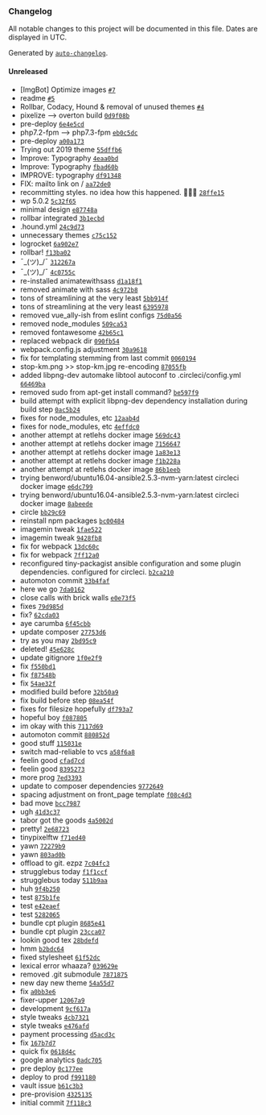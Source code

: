 ### Changelog

All notable changes to this project will be documented in this file. Dates are displayed in UTC.

Generated by [`auto-changelog`](https://github.com/CookPete/auto-changelog).

#### Unreleased

- [ImgBot] Optimize images [`#7`](https://github.com/pixelcollective/tinypixel.io/pull/7)
- readme [`#5`](https://github.com/pixelcollective/tinypixel.io/pull/5)
- Rollbar, Codacy, Hound & removal of unused themes [`#4`](https://github.com/pixelcollective/tinypixel.io/pull/4)
- pixelize --> overton build [`0d9f08b`](https://github.com/pixelcollective/tinypixel.io/commit/0d9f08b5c1b45abbb5c58d7ad9ce9152ddb56363)
- pre-deploy [`6e4e5cd`](https://github.com/pixelcollective/tinypixel.io/commit/6e4e5cdd32d8d3a8cccf8a623c006eb039eab7d1)
- php7.2-fpm --> php7.3-fpm [`eb0c5dc`](https://github.com/pixelcollective/tinypixel.io/commit/eb0c5dca370425bb670280cf06b8dca88fd5a0d5)
- pre-deploy [`a00a173`](https://github.com/pixelcollective/tinypixel.io/commit/a00a1730538749882ab88613124f2993b3504c37)
- Trying out 2019 theme [`55dffb6`](https://github.com/pixelcollective/tinypixel.io/commit/55dffb622b47cabe81ca3c0e1c2aaee3ee093ebb)
- Improve: Typography [`4eaa0bd`](https://github.com/pixelcollective/tinypixel.io/commit/4eaa0bd0a3739269f481e331453245aff5aa0859)
- Improve: Typography [`fbad60b`](https://github.com/pixelcollective/tinypixel.io/commit/fbad60b3712e46b3c2a6ecfe8d858096462b023b)
- IMPROVE: typography [`df91348`](https://github.com/pixelcollective/tinypixel.io/commit/df913487add84c3c269d8e9783106541e161a44c)
- FIX: mailto link on / [`aa72de0`](https://github.com/pixelcollective/tinypixel.io/commit/aa72de0526e9391488ae7064151503d1f01e337a)
- recommitting styles. no idea how this happened. 🤷🏼‍♂️ [`28ffe15`](https://github.com/pixelcollective/tinypixel.io/commit/28ffe15d93a8e40f50c4683b1a8a7ca9028799c8)
- wp 5.0.2 [`5c32f65`](https://github.com/pixelcollective/tinypixel.io/commit/5c32f65331660fffede09b7902caaf7f412bdbea)
- minimal design [`e87748a`](https://github.com/pixelcollective/tinypixel.io/commit/e87748aa1241adfb0e139f13e98ae6e9f0e332f8)
- rollbar integrated [`3b1ecbd`](https://github.com/pixelcollective/tinypixel.io/commit/3b1ecbdcf36018f8a0b5edbb384089a38aa0f19b)
- .hound.yml [`24c9d73`](https://github.com/pixelcollective/tinypixel.io/commit/24c9d73642c850ef96e13ec1845433cdc6374c8a)
- unnecessary themes [`c75c152`](https://github.com/pixelcollective/tinypixel.io/commit/c75c152ac8d1e14d4383f7b794054e091c4c2890)
- logrocket [`6a902e7`](https://github.com/pixelcollective/tinypixel.io/commit/6a902e745616b6fe5fec801a953786c46917d868)
- rollbar! [`f13ba02`](https://github.com/pixelcollective/tinypixel.io/commit/f13ba02e22dc6d719588f6c9adb9459ba7ee2f98)
- ¯\_(ツ)_/¯ [`312267a`](https://github.com/pixelcollective/tinypixel.io/commit/312267a969578dc19b50d0fda9075f1141a1cc8f)
- ¯\_(ツ)_/¯ [`4c0755c`](https://github.com/pixelcollective/tinypixel.io/commit/4c0755c2006ba8b98cc24f0b0d6f4a5b884a16bf)
- re-installed animatewithsass [`d1a18f1`](https://github.com/pixelcollective/tinypixel.io/commit/d1a18f1115bbdf2593e838eb313a7e7826cd231c)
- removed animate with sass [`4c972b8`](https://github.com/pixelcollective/tinypixel.io/commit/4c972b86557c4399eefef69e2b7c29b72cfee8dc)
- tons of streamlining at the very least [`5bb914f`](https://github.com/pixelcollective/tinypixel.io/commit/5bb914f78ae6ab47c591a28594f87d04ed3f2397)
- tons of streamlining at the very least [`6395978`](https://github.com/pixelcollective/tinypixel.io/commit/639597822d1de29c13f0dbd1f9b5fe7e6bce5e53)
- removed vue_ally-ish from eslint configs [`75d0a56`](https://github.com/pixelcollective/tinypixel.io/commit/75d0a568e795c4fb9ee86a52c0aa0551adf27f8a)
- removed node_modules [`509ca53`](https://github.com/pixelcollective/tinypixel.io/commit/509ca536d27779aba0de32a1d2312bc983a1c85f)
- removed fontawesome [`42b65c1`](https://github.com/pixelcollective/tinypixel.io/commit/42b65c19e0fd17a4e82ae83ddb8e2ab9238fee1d)
- replaced webpack dir [`090fb54`](https://github.com/pixelcollective/tinypixel.io/commit/090fb5480a9ef4fb7922926b8dfc29f6fd6c9726)
- webpack.config.js adjustment [`30a9618`](https://github.com/pixelcollective/tinypixel.io/commit/30a9618874d73021c517365c15ed8cd6d0ad170a)
- fix for templating stemming from last commit [`0060194`](https://github.com/pixelcollective/tinypixel.io/commit/0060194714c313532745bdff222cd519c0025f13)
- stop-km.png >> stop-km.jpg re-encoding [`87055fb`](https://github.com/pixelcollective/tinypixel.io/commit/87055fb7e909aa89c7c8298286b91953fe7694cc)
- added libpng-dev automake libtool autoconf to .circleci/config.yml [`66469ba`](https://github.com/pixelcollective/tinypixel.io/commit/66469bac345dd5fa6ea999e1dfaf7d094a3f73aa)
- removed sudo from apt-get install command? [`be597f9`](https://github.com/pixelcollective/tinypixel.io/commit/be597f9283802d5bb45ea7deacdbe5b9e33fc16e)
- build attempt with explicit libpng-dev dependency installation during build step [`0ac5b24`](https://github.com/pixelcollective/tinypixel.io/commit/0ac5b2430ca20be796de06692a5fe6bc4d992d62)
- fixes for node_modules, etc [`12aab4d`](https://github.com/pixelcollective/tinypixel.io/commit/12aab4d4211eb02f7b4f64087e4ac7f2362f08c9)
- fixes for node_modules, etc [`4effdc0`](https://github.com/pixelcollective/tinypixel.io/commit/4effdc03388df9dfa86fbf4f7a705f73438ff7ec)
- another attempt at retlehs docker image [`569dc43`](https://github.com/pixelcollective/tinypixel.io/commit/569dc4378192e70566b33abebaa12150296b9f59)
- another attempt at retlehs docker image [`7156647`](https://github.com/pixelcollective/tinypixel.io/commit/71566472ec7f34803d3e32e8b7e093f79588f36a)
- another attempt at retlehs docker image [`1a83e13`](https://github.com/pixelcollective/tinypixel.io/commit/1a83e1314d072190ca9bd4781ed61f9847833fd5)
- another attempt at retlehs docker image [`f1b228a`](https://github.com/pixelcollective/tinypixel.io/commit/f1b228a1114adab3ca058f8f18738d4cd12e37e1)
- another attempt at retlehs docker image [`86b1eeb`](https://github.com/pixelcollective/tinypixel.io/commit/86b1eeb89e9fe8eb5780aec0a37e2b6628e9206c)
- trying benword/ubuntu16.04-ansible2.5.3-nvm-yarn:latest circleci docker image [`e6dc799`](https://github.com/pixelcollective/tinypixel.io/commit/e6dc799b84b935259b1b013cf9338f23236f4cf0)
- trying benword/ubuntu16.04-ansible2.5.3-nvm-yarn:latest circleci docker image [`8abeede`](https://github.com/pixelcollective/tinypixel.io/commit/8abeede6ad5bf816354a51b5a549045ed428b34b)
- circle [`bb29c69`](https://github.com/pixelcollective/tinypixel.io/commit/bb29c69d5f81813c93a49c76cdd996fd1346381b)
- reinstall npm packages [`bc00484`](https://github.com/pixelcollective/tinypixel.io/commit/bc004845a94ee4859cdc61d75cead270ab8b33f7)
- imagemin tweak [`1fae522`](https://github.com/pixelcollective/tinypixel.io/commit/1fae52215d1ffdc2571d5cd41f7f739e5c753108)
- imagemin tweak [`9428fb8`](https://github.com/pixelcollective/tinypixel.io/commit/9428fb868dd277de2a6b2b74ac164693cb521cd3)
- fix for webpack [`13dc60c`](https://github.com/pixelcollective/tinypixel.io/commit/13dc60cf3f09e2badd01d167bde32cef607dacc5)
- fix for webpack [`7ff12a0`](https://github.com/pixelcollective/tinypixel.io/commit/7ff12a037ec32e092e2bb4a1cd9ce340ca188f50)
- reconfigured tiny-packagist ansible configuration and some plugin dependencies. configured for circleci. [`b2ca210`](https://github.com/pixelcollective/tinypixel.io/commit/b2ca21071e86ba641f163075f4d514b45b6aa9f4)
- automoton commit [`33b4faf`](https://github.com/pixelcollective/tinypixel.io/commit/33b4fafb97379e29bf6cc059b6206496169f86d7)
- here we go [`7da0162`](https://github.com/pixelcollective/tinypixel.io/commit/7da016299900c32cdbee8a19e10f737604e5a19a)
- close calls with brick walls [`e0e73f5`](https://github.com/pixelcollective/tinypixel.io/commit/e0e73f5e385e1d89d83fc059d6c340cc9066d3bf)
- fixes [`79d985d`](https://github.com/pixelcollective/tinypixel.io/commit/79d985dab722197b8e2224dfdfa87028d79883c0)
- fix? [`62cda03`](https://github.com/pixelcollective/tinypixel.io/commit/62cda030e711bf760139cc0db95f600922a4be35)
- aye carumba [`6f45cbb`](https://github.com/pixelcollective/tinypixel.io/commit/6f45cbbd257d4347e5cff4273c13e98abae5773c)
- update composer [`27753d6`](https://github.com/pixelcollective/tinypixel.io/commit/27753d674068b5ea8d0895821f297240d3e48459)
- try as you may [`2bd95c9`](https://github.com/pixelcollective/tinypixel.io/commit/2bd95c9c73132a1a7bd0dcc806bd8f9e7502de21)
- deleted! [`45e628c`](https://github.com/pixelcollective/tinypixel.io/commit/45e628c1cc3d6ad974ef83de9a817fbeeae2092f)
- update gitignore [`1f0e2f9`](https://github.com/pixelcollective/tinypixel.io/commit/1f0e2f9bfdeba34945bbcc67fda2b209cdeff806)
- fix [`f550bd1`](https://github.com/pixelcollective/tinypixel.io/commit/f550bd13629bc22acc202f1d7900be594f35e81d)
- fix [`f87548b`](https://github.com/pixelcollective/tinypixel.io/commit/f87548bb066e65659c0f01dd2c0b3e002efb9da0)
- fix [`54ae32f`](https://github.com/pixelcollective/tinypixel.io/commit/54ae32f418f98450d4b31a5a89a079a08af387f6)
- modified build before [`32b50a9`](https://github.com/pixelcollective/tinypixel.io/commit/32b50a91d27e5e5e05b40454068fbb58a5e71423)
- fix build before step [`08ea54f`](https://github.com/pixelcollective/tinypixel.io/commit/08ea54f58e4377cd04e2dc312631e70c34bf5681)
- fixes for filesize hopefully [`df793a7`](https://github.com/pixelcollective/tinypixel.io/commit/df793a722a1b932e6c4952271934b31910125358)
- hopeful boy [`f087805`](https://github.com/pixelcollective/tinypixel.io/commit/f0878055b9553475ec8edec08bc82f8311452fe2)
- im okay with this [`7117d69`](https://github.com/pixelcollective/tinypixel.io/commit/7117d69d98014bdce526c2b4d06fe43a2191d13f)
- automoton commit [`880852d`](https://github.com/pixelcollective/tinypixel.io/commit/880852d9b636fa990e2915c40927116907c6ded4)
- good stuff [`115031e`](https://github.com/pixelcollective/tinypixel.io/commit/115031e6974a75dab597830b3128f11053f1e671)
- switch mad-reliable to vcs [`a58f6a8`](https://github.com/pixelcollective/tinypixel.io/commit/a58f6a83fc76591c85462fa3ba5ee7fb0f2c16ec)
- feelin good [`cfad7cd`](https://github.com/pixelcollective/tinypixel.io/commit/cfad7cdc60ce0fd6dd84022ee084e327058ade63)
- feelin good [`8395273`](https://github.com/pixelcollective/tinypixel.io/commit/8395273f3587a23d4c2771dc072732cee7495b0b)
- more prog [`7ed3393`](https://github.com/pixelcollective/tinypixel.io/commit/7ed3393f37ab13c66ae48067106b9015a2a9b9b4)
- update to composer dependencies [`9772649`](https://github.com/pixelcollective/tinypixel.io/commit/9772649cec8ea7f1515642b057bb48025195860d)
- spacing adjustment on front_page template [`f08c4d3`](https://github.com/pixelcollective/tinypixel.io/commit/f08c4d3f609d7bcb64fe1729f9213508de8f1e56)
- bad move [`bcc7987`](https://github.com/pixelcollective/tinypixel.io/commit/bcc798782e5dd9a2fa2562995686a6dd98968c99)
- ugh [`41d3c37`](https://github.com/pixelcollective/tinypixel.io/commit/41d3c375b111593a12bdb3d825060bbb6e541d1d)
- tabor got the goods [`4a5002d`](https://github.com/pixelcollective/tinypixel.io/commit/4a5002df189bdfcaffdccf40a7d98a0dacdd7835)
- pretty! [`2e68723`](https://github.com/pixelcollective/tinypixel.io/commit/2e68723ad984de80d32e1dccd29f051c0722378f)
- tinypixelftw [`f71ed40`](https://github.com/pixelcollective/tinypixel.io/commit/f71ed40e0e72827e9654ca298c64e130408639a3)
- yawn [`72279b9`](https://github.com/pixelcollective/tinypixel.io/commit/72279b9710729b774ccd31421d0db969db6c951e)
- yawn [`803ad0b`](https://github.com/pixelcollective/tinypixel.io/commit/803ad0b908b78b4f44a3b18fe148d787346b70c4)
- offload to git. ezpz [`7c04fc3`](https://github.com/pixelcollective/tinypixel.io/commit/7c04fc365aa36679cee5f3abc5ae48b9b95bc38e)
- strugglebus today [`f1f1ccf`](https://github.com/pixelcollective/tinypixel.io/commit/f1f1ccf9640a018d1a559239b3c4d4b5791a5603)
- strugglebus today [`511b9aa`](https://github.com/pixelcollective/tinypixel.io/commit/511b9aa50467c31d032ef3424bb08b99559aabef)
- huh [`9f4b250`](https://github.com/pixelcollective/tinypixel.io/commit/9f4b25047fb1533deefe4649d814c6d713a6ac4c)
- test [`875b1fe`](https://github.com/pixelcollective/tinypixel.io/commit/875b1fe890d599952cf23c2e60202e995c6a0758)
- test [`e42eaef`](https://github.com/pixelcollective/tinypixel.io/commit/e42eaeff33cb7d5b8692caacae65163597357e8d)
- test [`5282065`](https://github.com/pixelcollective/tinypixel.io/commit/528206504d94b09a72f91639b6802410600930e4)
- bundle cpt plugin [`8685e41`](https://github.com/pixelcollective/tinypixel.io/commit/8685e41ed3616882243bd04e97919c2a7b380be5)
- bundle cpt plugin [`23cca07`](https://github.com/pixelcollective/tinypixel.io/commit/23cca0799b734ac4c9a3fc5f36d92ffd75b4fe2b)
- lookin good tex [`28bdefd`](https://github.com/pixelcollective/tinypixel.io/commit/28bdefd55a9fbb40088e0ce3f644c26f3b7a9108)
- hmm [`b2bdc64`](https://github.com/pixelcollective/tinypixel.io/commit/b2bdc64bb80b006bc216e250618ff47953002f7c)
- fixed stylesheet [`61f52dc`](https://github.com/pixelcollective/tinypixel.io/commit/61f52dcdebbf8d2da6c008935f3154495b0dc368)
- lexical error whaaza? [`039629e`](https://github.com/pixelcollective/tinypixel.io/commit/039629e1ed7d0aa7000f662837320e792077b078)
- removed .git submodule [`7871875`](https://github.com/pixelcollective/tinypixel.io/commit/78718757102b8a45b81e9f87547890bd635171d2)
- new day new theme [`54a55d7`](https://github.com/pixelcollective/tinypixel.io/commit/54a55d73498a777afb973144199fdd280255edcc)
- fix [`a0bb3e6`](https://github.com/pixelcollective/tinypixel.io/commit/a0bb3e6fade0590abcf676c5ecb1a154b891a300)
- fixer-upper [`12067a9`](https://github.com/pixelcollective/tinypixel.io/commit/12067a97a23b9478a92f409e0e1a869c7e6760e5)
- development [`9cf617a`](https://github.com/pixelcollective/tinypixel.io/commit/9cf617a5cf3706347782404cc2be13099aef8182)
- style tweaks [`4cb7321`](https://github.com/pixelcollective/tinypixel.io/commit/4cb7321e3345e60d14973f14d81c55795e6506a4)
- style tweaks [`e476afd`](https://github.com/pixelcollective/tinypixel.io/commit/e476afd6983ef0095f4282ec435cbd321be7addd)
- payment processing [`d5acd3c`](https://github.com/pixelcollective/tinypixel.io/commit/d5acd3c8ce680149daf601d5f52fa0c92477e4a7)
- fix [`167b7d7`](https://github.com/pixelcollective/tinypixel.io/commit/167b7d7e2b816e23629c4b09dcc52116abb16cd7)
- quick fix [`0618d4c`](https://github.com/pixelcollective/tinypixel.io/commit/0618d4ce75cb6acc25832a16759076c87d682654)
- google analytics [`0adc705`](https://github.com/pixelcollective/tinypixel.io/commit/0adc705eb168cc483e188674f56c1a651cadfee0)
- pre deploy [`0c177ee`](https://github.com/pixelcollective/tinypixel.io/commit/0c177ee6d67112852b5794e5fa73ad31c9cee5cd)
- deploy to prod [`f991180`](https://github.com/pixelcollective/tinypixel.io/commit/f991180479f3c4ad1fe2be6adc093acfdcba1e05)
- vault issue [`b61c3b3`](https://github.com/pixelcollective/tinypixel.io/commit/b61c3b374cf2ac9fc442d9aa57fcbde8d05cfa0f)
- pre-provision [`4325135`](https://github.com/pixelcollective/tinypixel.io/commit/4325135d41a970d73ee382d5d68d730c36747b27)
- initial commit [`7f118c3`](https://github.com/pixelcollective/tinypixel.io/commit/7f118c39bd684c359ae72116369ef76f23292d35)
